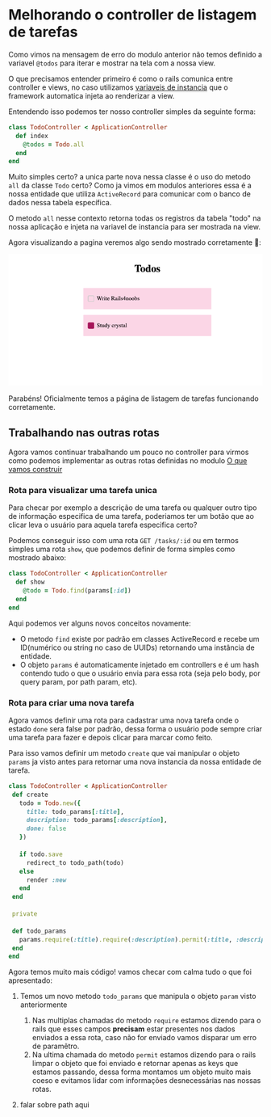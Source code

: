 # Melhorando o controller de listagem de tarefas

Como vimos na mensagem de erro do modulo anterior não temos definido a variavel `@todos` para iterar e mostrar na tela com a nossa view.

O que precisamos entender primeiro é como o rails comunica entre controller e views, no caso utilizamos [variaveis de instancia](https://www.campuscode.com.br/conteudos/variaveis-e-self-em-ruby) que o framework automatica injeta ao renderizar a view.

Entendendo isso podemos ter nosso controller simples da seguinte forma:

```ruby
class TodoController < ApplicationController
  def index
    @todos = Todo.all
  end
end
```

Muito simples certo? a unica parte nova nessa classe é o uso do metodo `all` da classe `Todo` certo? Como ja vimos em modulos anteriores essa é a nossa entidade que utiliza `ActiveRecord` para comunicar com o banco de dados nessa tabela específica.

O metodo `all` nesse contexto retorna todas os registros da tabela "todo" na nossa aplicação e injeta na variavel de instancia para ser mostrada na view.

Agora visualizando a pagina veremos algo sendo mostrado corretamente 🚀:

![Pagina de listagem de tarefa carregando corretamente](./imgs/IMG-19-06-2023-18-54-51.png)

Parabéns! Oficialmente temos a página de listagem de tarefas funcionando corretamente.

## Trabalhando nas outras rotas

Agora vamos continuar trabalhando um pouco no controller para virmos como podemos implementar as outras rotas definidas no modulo [O que vamos construir](/Na_Pratica/O_que_vamos_construir.md)

### Rota para visualizar uma tarefa unica

Para checar por exemplo a descrição de uma tarefa ou qualquer outro tipo de informação especifica de uma tarefa, poderiamos ter um botão que ao clicar leva o usuário para aquela tarefa especifica certo?

Podemos conseguir isso com uma rota `GET /tasks/:id` ou em termos simples uma rota `show`, que podemos definir de forma simples como mostrado abaixo:

```ruby
class TodoController < ApplicationController
  def show
    @todo = Todo.find(params[:id])
  end
end
```

Aqui podemos ver alguns novos conceitos novamente:

- O metodo `find` existe por padrão em classes ActiveRecord e recebe um ID(numérico ou string no caso de UUIDs) retornando uma instância de entidade.
- O objeto `params` é automaticamente injetado em controllers e é um hash contendo tudo o que o usuário envia para essa rota (seja pelo body, por query param, por path param, etc).

### Rota para criar uma nova tarefa

Agora vamos definir uma rota para cadastrar uma nova tarefa onde o estado `done` sera false por padrão, dessa forma o usuário pode sempre criar uma tarefa para fazer e depois clicar para marcar como feito.

Para isso vamos definir um metodo `create` que vai manipular o objeto `params` ja visto antes para retornar uma nova instancia da nossa entidade de tarefa.

```ruby
class TodoController < ApplicationController
 def create
   todo = Todo.new({
     title: todo_params[:title],
     description: todo_params[:description],
     done: false
   })

   if todo.save
     redirect_to todo_path(todo)
   else
     render :new
   end
 end

 private

 def todo_params
   params.require(:title).require(:description).permit(:title, :description)
 end
end
```

Agora temos muito mais código! vamos checar com calma tudo o que foi apresentado:

1. Temos um novo metodo `todo_params` que manipula o objeto `param` visto anteriormente

   1. Nas multiplas chamadas do metodo `require` estamos dizendo para o rails que esses campos **precisam** estar presentes nos dados enviados a essa rota, caso não for enviado vamos disparar um erro de paramêtro.
   2. Na ultima chamada do metodo `permit` estamos dizendo para o rails limpar o objeto que foi enviado e retornar apenas as keys que estamos passando, dessa forma montamos um objeto muito mais coeso e evitamos lidar com informações desnecessárias nas nossas rotas.

2. falar sobre path aqui
